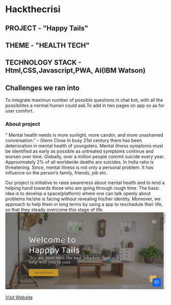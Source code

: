 # **Hackthecrisi**

## PROJECT - "Happy Tails"

## THEME - "HEALTH TECH"

## TECHNOLOGY STACK - Html,CSS,Javascript,PWA, AI(IBM Watson)

## Challenges we ran into
To integrate maximun number of possible questions in chat bot, with all the possibilites a normal human could ask.To add in two pages on app so as for user comfort.


### About project
" Mental health needs is more sunlight, more candor, and more unashamed conversation.” – Glenn Close
In busy 21st century there has been deterioration in mental health of youngsters. 
Mental illness symptoms must be identified as early as possible as untreated symptoms continue and worsen over time.
Globally, over a million people commit suicide every year. Approximately 2% of all worldwide deaths are suicides. In India ratio is threatening. Since, mental illness is not only a personal problem. It has influence on the person’s family, friends, job etc.

Our project is initiative to raise awareness about mental health and to lend a helping hand towards those who are going through rough time. The basic idea is to develop a space(platform) where one can talk openly about problems he/she is facing without revealing his/her identity. Moreover, we approach to help them in long terms by using a app to reschedule their life, so that they steady overcome this stage of life.
![Home page](./images/1.jpg)


[Visit Website](https://lovekesh-gh.github.io/)